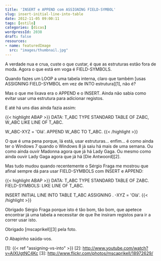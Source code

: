 ```yaml
---
title: 'INSERT e APPEND com ASSIGNING FIELD-SYMBOL'
slug: insert-initial-line-into-table
date: 2012-11-05 09:00:11
tags: [estilo]
categories: [dicas]
wordpressId: 2038
draft: false
resources:
- name: featuredImage
  src: "images/thumbnail.jpg"
---
```

A verdade nua e crua, custe o que custar, é que as estruturas estão fora de moda. Agora o que está em voga é FIELD-SYMBOLS.

Quando fazes um LOOP a uma tabela interna, claro que também [usas ASSIGNING FIELD-SYMBOL em vez de INTO estrutura][1], não é?

Mas o que me lixava era o APPEND e o INSERT. Ainda não sabia como evitar usar uma estrutura para adicionar registos.

<!--more-->

E até há uns dias ainda fazia assim:


{{< highlight ABAP >}}
DATA: T_ABC TYPE STANDARD TABLE OF ZABC,
      W_ABC LIKE LINE OF T_ABC.

W_ABC-XYZ = 'Olá'.
APPEND W_ABC TO T_ABC. 
{{< /highlight >}}

O que é uma pena porque, lá está, usar estruturas… enfim… é como ainda ter o Windows 7 quando o Windows 8 já saiu há mais de uma semana. Ou como ainda ouvir Madonna agora que já há Lady Gaga. Ou mesmo como ainda ouvir Lady Gaga agora que já há [Die Antwoord][2].

Mas tudo mudou quando recentemente o Sérgio Fraga me mostrou que afinal sempre dá para usar FIELD-SYMBOLS com INSERT e APPEND:


{{< highlight ABAP >}}
DATA: T_ABC TYPE STANDARD TABLE OF ZABC.
FIELD-SYMBOLS: <ABC> LIKE LINE OF T_ABC.

INSERT INITIAL LINE INTO TABLE T_ABC ASSIGNING <ABC>.
<ABC>-XYZ = 'Olá'.
{{< /highlight >}}

Obrigado Sérgio Fraga porque isto é tão bom, tão bom, que apetece encontrar já uma tabela a necessitar de que lhe insiram registos para ir a correr usar isto.

Obrigado [mscaprikell][3] pela foto.

O Abapinho saúda-vos.

   [1]: {{< ref "assigning-vs-into" >}}
   [2]: http://www.youtube.com/watch?v=AIXUgtNC4Kc
   [3]: http://www.flickr.com/photos/mscaprikell/18972629/
